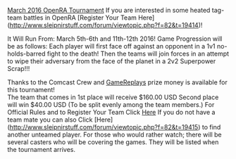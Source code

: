 [March 2016 OpenRA Tournament](..\images\news\march-2016-tournament.jpg)  If you are interested in some heated tag-team battles in OpenRA [Register Your Team Here] (http://www.sleipnirstuff.com/forum/viewtopic.php?f=82&t=19414)!

It Will Run From: March 5th-6th and 11th-12th 2016!
Game Progression will be as follows: 
Each player will first face off against an opponent in a 1v1 no-holds-barred fight to the death! 
Then the teams will join forces in an attempt to wipe their adversary from the face of the planet in a 2v2 Superpower Scrap!!!

Thanks to the Comcast Crew and [GameReplays](http://www.gamereplays.org/portals.php) prize money is available for this tournament!  
The team that comes in 1st place will receive $160.00 USD Second place will win $40.00 USD (To be split evenly among the team members.)
For Official Rules and to Register Your Team Click [Here](http://www.sleipnirstuff.com/forum/viewtopic.php?f=82&t=19414)  If you do not have a team mate you can also Click [Here] (http://www.sleipnirstuff.com/forum/viewtopic.php?f=82&t=19415) to find another unteamed player.
For those who would rather watch; there will be several casters who will be covering the games. They will be listed when the tournament arrives.
